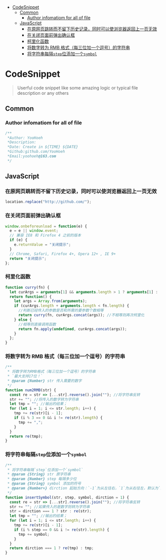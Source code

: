 <!-- TOC -->

- [CodeSnippet](#codesnippet)
  - [Common](#common)
    - [Author infomatiom for all of file](#author-infomatiom-for-all-of-file)
  - [JavaScript](#javascript)
    - [在原网页跳转而不留下历史记录，同时可以使浏览器返回上一页无效](#在原网页跳转而不留下历史记录同时可以使浏览器返回上一页无效)
    - [在关闭页面前弹出确认框](#在关闭页面前弹出确认框)
    - [柯里化函数](#柯里化函数)
    - [将数字转为 RMB 格式（每三位加一个逗号）的字符串](#将数字转为-rmb-格式每三位加一个逗号的字符串)
    - [将字符串每隔`step`位添加一个`symbol`](#将字符串每隔step位添加一个symbol)

<!-- /TOC -->

# CodeSnippet

> Userful code snippet like some amazing logic or typical file description or any others

## Common

### Author infomatiom for all of file

```js
/**
 *Author: YooHoeh
 *Description:
 *Date: Create in ${TIME} ${DATE}
 *Github:github.com/YooHoeh
 *Email:yoohoeh@163.com
 */
```

## JavaScript

### 在原网页跳转而不留下历史记录，同时可以使浏览器返回上一页无效

```js
location.replace("http://github.com/");
```

### 在关闭页面前弹出确认框

```js
window.onbeforeunload = function(e) {
  e = e || window.event;
  // 兼容 IE8 和 Firefox 4 之前的版本
  if (e) {
    e.returnValue = "关闭提示";
  }
  // Chrome, Safari, Firefox 4+, Opera 12+ , IE 9+
  return "关闭提示";
};
```

### 柯里化函数

```js
function curry(fn) {
  let curArgs = arguments[1] && arguments.length > 1 ? arguments[1] : []; //判断是否传入了参数
  return function() {
    let args = Array.from(arguments);
    if (curArgs.length + arguments.length < fn.length) {
      //判断已经传入的参数是否和所需的要参数个数相等
      return curry(fn, curArgs.concat(args)); //不相等则再次柯里化
    } else {
      //相等则直接调用函数
      return fn.apply(undefined, curArgs.concat(args));
    }
  };
}
```

### 将数字转为 RMB 格式（每三位加一个逗号）的字符串

```js
/**
 * 将数字转为RMB格式（每三位加一个逗号）的字符串
 * `最大支持17位！`
 * @param {Number} str 传入需要的数字
 */
function num2RMB(str) {
  const re = str => [...str].reverse().join(""); //将字符串反转
  str += ""; //将传入的数字转为字符串
  let tmp = ""; //输出的结果；
  for (let i = 1; i <= str.length; i++) {
    tmp += re(str)[i - 1];
    if (i % 3 == 0 && i != re(str).length) {
      tmp += ",";
    }
  }
  return re(tmp);
}
```

### 将字符串每隔`step`位添加一个`symbol`

```js
/**
 * 将字符串每隔`step`位添加一个`symbol`
 * @param {String} str 原字符串
 * @param {Number} step 每隔多少位
 * @param {String} symbol 添加的符号
 * @param {Number=} dirction 起始方向：`-1`为从左往右，`1`为从右往左，默认为`1`
 */
function insertSymbol(str, step, symbol, dirction = 1) {
  const re = str => [...str].reverse().join(""); //将字符串反转
  str += ""; //如果传入的是数字则转为字符串
  str = dirction === 1 ? str : re(str);
  let tmp = ""; //输出的结果；
  for (let i = 1; i <= str.length; i++) {
    tmp += re(str)[i - 1];
    if (i % step == 0 && i != re(str).length) {
      tmp += symbol;
    }
  }
  return dirction === 1 ? re(tmp) : tmp;
}
```

